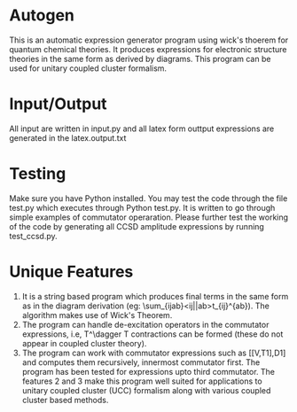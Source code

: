 # Autogen
This is an automatic expression generator program using wick's thoerem for quantum chemical theories. It produces expressions for electronic structure theories in the same form as derived by diagrams. This program can be used for unitary coupled cluster formalism.
# Input/Output
All input are written in input.py and all latex form outtput expressions are generated in the latex.output.txt

# Testing 
Make sure you have Python installed. 
You may test the code through the file test.py which executes through Python test.py. 
It is written to go through simple examples of commutator operaration. 
Please further test the working of the code by generating all CCSD amplitude expressions by running test_ccsd.py.
 
# Unique Features
1. It is a string based program which produces final terms in the same form as in the diagram derivation (eg: \sum_{ijab}<ij||ab>t_{ij}^{ab}). The algorithm makes use of Wick's Theorem. 
2. The program can handle de-excitation operators in the commutator expressions, i.e, T^\dagger T contractions can be formed (these do not appear in coupled cluster theory).
3. The program can work with commutator expressions such as [[V,T1],D1] and computes them recursively, innermost commutator first. The program has been tested for expressions upto third commutator.
The features 2 and 3 make this program well suited for applications to unitary coupled cluster (UCC) formalism along with various coupled cluster based methods. 
